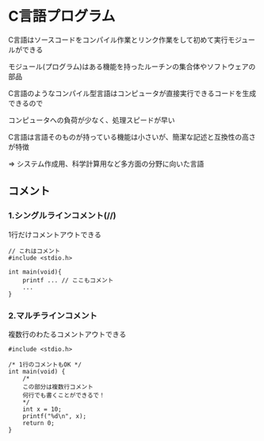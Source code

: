 # C言語プログラム
C言語はソースコードをコンパイル作業とリンク作業をして初めて実行モジュールができる

モジュール(プログラム)はある機能を持ったルーチンの集合体やソフトウェアの部品

C言語のようなコンパイル型言語はコンピュータが直接実行できるコードを生成できるので

コンピュータへの負荷が少なく、処理スピードが早い

C言語は言語そのものが持っている機能は小さいが、簡潔な記述と互換性の高さが特徴

=> システム作成用、科学計算用など多方面の分野に向いた言語

## コメント

### 1.シングルラインコメント(//)
1行だけコメントアウトできる
```
// これはコメント
#include <stdio.h>

int main(void){
	printf ... // ここもコメント	
	...
}
```

### 2.マルチラインコメント
複数行のわたるコメントアウトできる

```
#include <stdio.h>

/* 1行のコメントもOK */
int main(void) {
    /* 
    この部分は複数行コメント
    何行でも書くことができるで！
    */
    int x = 10;
    printf("%d\n", x);
    return 0;
}
```

